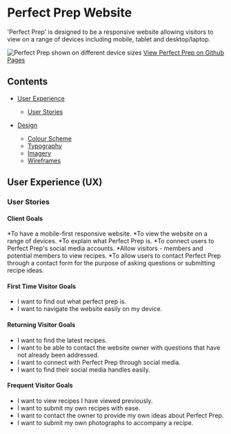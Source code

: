 # Perfect Prep Website

'Perfect Prep' is designed to be a responsive website allowing visitors to view on a range of devices including mobile, tablet and desktop/laptop.

![Perfect Prep shown on different device sizes](/assets/images/perfectprep.png)
[View Perfect Prep on Github Pages](https://lauramasterton.github.io/perfect-prep/)



## Contents

* [User Experience](#user-experience-ux)
  * [User Stories](#user-stories)
    
* [Design](#design)
  * [Colour Scheme](#colour-scheme)
  * [Typography](#typography)
  * [Imagery](#imagery)
  * [Wireframes](#wireframes)

## User Experience (UX)
### User Stories
#### Client Goals
*To have a mobile-first responsive website.
*To view the website on a range of devices.
*To explain what Perfect Prep is.
*To connect users to Perfect Prep's social media accounts. 
*Allow visitors - members and potential members to view recipes.
*To allow users to contact Perfect Prep through a contact form for the purpose of asking questions or submitting recipe ideas. 
#### First Time Visitor Goals 
* I want to find out what perfect prep is.
* I want to navigate the website easily on my device. 
#### Returning Visitor Goals
* I want to find the latest recipes. 
* I want to be able to contact the website owner with questions that have not already been addressed. 
* I want to connect with Perfect Prep through social media.
* I want to  find their social media handles easily. 
#### Frequent Visitor Goals
* I want to view recipes I have viewed previously. 
* I want to submit my own recipes with ease.
* I want to contact the owner to provide my own ideas about Perfect Prep.
* I want to submit my own photographs to accompany a recipe. 



